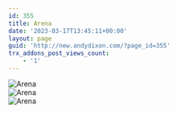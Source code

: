 ```yaml
---
id: 355
title: Arena
date: '2023-03-17T13:45:11+00:00'
layout: page
guid: 'http://new.andydixon.com/?page_id=355'
trx_addons_post_views_count:
    - '1'
---
```


![Arena](https://i0.wp.com/assets.g8x2.ldn.idrivee2-23.com/posters/Arena%2001.jpg?w=1200&ssl=1 "Arena")  
![Arena](https://i0.wp.com/assets.g8x2.ldn.idrivee2-23.com/posters/Arena%2002.jpg?w=1200&ssl=1 "Arena")  
![Arena](https://i0.wp.com/assets.g8x2.ldn.idrivee2-23.com/posters/Arena%2003.jpg?w=1200&ssl=1 "Arena")